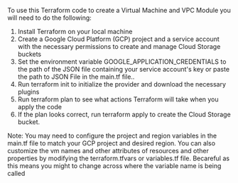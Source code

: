 To use this Terraform code to create a Virtual Machine and VPC Module you will need to do the following:

1.   Install Terraform on your local machine
2.    Create a Google Cloud Platform (GCP) project and a service account with the necessary permissions to create and manage Cloud Storage buckets
3.    Set the environment variable GOOGLE_APPLICATION_CREDENTIALS to the path of the JSON file containing your service account's key or paste the path to JSON File in the main.tf file..
4.    Run terraform init to initialize the provider and download the necessary plugins
5.    Run terraform plan to see what actions Terraform will take when you apply the code
6.    If the plan looks correct, run terraform apply to create the Cloud Storage bucket.

Note: You may need to configure the project and region variables in the main.tf file to match your GCP project and desired region. You can also customize the vm names and other attributes of resources  and other properties by modifying the terraform.tfvars or variables.tf file. Becareful as this means you might to change across where the variable name is being called